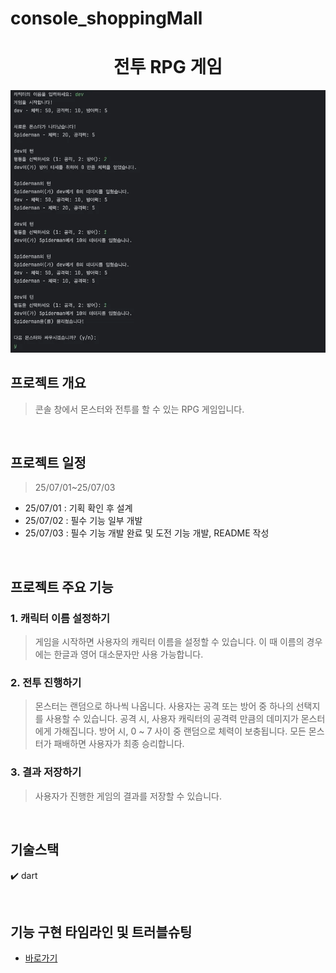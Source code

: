 # console_shoppingMall
<h1 align="center">
전투 RPG 게임
</h1>
<p align="center">
</p>
  <img alt="참고 이미지" src="https://github.com/PolarisAnnie/RPG_game/blob/main/assets/image.png">

## 프로젝트 개요
> 콘솔 창에서 몬스터와 전투를 할 수 있는 RPG 게임입니다. 

<br/>

## 프로젝트 일정
> 25/07/01~25/07/03
- 25/07/01 : 기획 확인 후 설계
- 25/07/02 : 필수 기능 일부 개발
- 25/07/03 : 필수 기능 개발 완료 및 도전 기능 개발, README 작성

<br/>

## 프로젝트 주요 기능
### 1. 캐릭터 이름 설정하기
> 게임을 시작하면 사용자의 캐릭터 이름을 설정할 수 있습니다. 
> 이 때 이름의 경우에는 한글과 영어 대소문자만 사용 가능합니다. 
### 2. 전투 진행하기
> 몬스터는 랜덤으로 하나씩 나옵니다. 
> 사용자는 공격 또는 방어 중 하나의 선택지를 사용할 수 있습니다. 
> 공격 시, 사용자 캐릭터의 공격력 만큼의 데미지가 몬스터에게 가해집니다. 
> 방어 시, 0 ~ 7 사이 중 랜덤으로 체력이 보충됩니다. 
> 모든 몬스터가 패배하면 사용자가 최종 승리합니다. 
### 3. 결과 저장하기
> 사용자가 진행한 게임의 결과를 저장할 수 있습니다. 

<br/>

## 기술스택
✔️ dart

<br/>

## 기능 구현 타임라인 및 트러블슈팅
 - [바로가기](https://polariseunhee94.notion.site/RPG-2223216a4dd280deb8e0dc4e94c2a1c1?source=copy_link)
